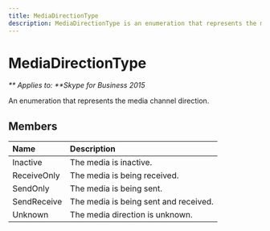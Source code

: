 ```yaml
---
title: MediaDirectionType
description: MediaDirectionType is an enumeration that represents the media channel direction.
---
```

# MediaDirectionType


_** Applies to: **Skype for Business 2015_

An enumeration that represents the media channel direction. 
            
## Members



|**Name**|**Description**|
|:-----|:-----|
|Inactive|The media is inactive.|
|ReceiveOnly|The media is being received.|
|SendOnly|The media is being sent.|
|SendReceive|The media is being sent and received.|
|Unknown|The media direction is unknown.|
